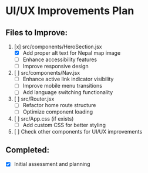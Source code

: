 # UI/UX Improvements Plan

## Files to Improve:
1. [x] src/components/HeroSection.jsx
   - [x] Add proper alt text for Nepal map image
   - [ ] Enhance accessibility features
   - [ ] Improve responsive design

2. [ ] src/components/Nav.jsx
   - [ ] Enhance active link indicator visibility
   - [ ] Improve mobile menu transitions
   - [ ] Add language switching functionality

3. [ ] src/Router.jsx
   - [ ] Refactor home route structure
   - [ ] Optimize component loading

4. [ ] src/App.css (if exists)
   - [ ] Add custom CSS for better styling

5. [ ] Check other components for UI/UX improvements

## Completed:
- [x] Initial assessment and planning

